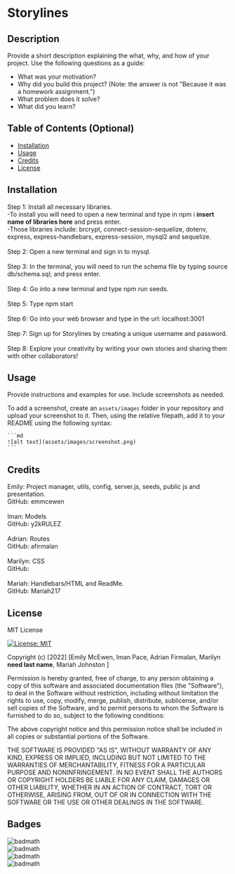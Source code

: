 # Storylines

## Description

Provide a short description explaining the what, why, and how of your project. Use the following questions as a guide:

- What was your motivation?
- Why did you build this project? (Note: the answer is not "Because it was a homework assignment.")
- What problem does it solve?
- What did you learn?

## Table of Contents (Optional)

- [Installation](#installation)
- [Usage](#usage)
- [Credits](#credits)
- [License](#license)

## Installation
Step 1: Install all necessary libraries. 
<br>
-To install you will need to open a new terminal and type in npm i **insert name of libraries here** and press enter. <br>
-Those libraries include: brcrypt, connect-session-sequelize, dotenv, express, express-handlebars, express-session, mysql2 and sequelize.
<br>
<br>
Step 2: Open a new terminal and sign in to mysql.
<br>
<br>
Step 3: In the terminal, you will need to run the schema file by typing source db/schema.sql; and press enter.
<br>
<br>
Step 4: Go into a new terminal and type npm run seeds.
<br>
<br>
Step 5: Type npm start
<br>
<br>
Step 6: Go into your web browser and type in the url: localhost:3001
<br>
<br>
Step 7: Sign up for Storylines by creating a unique username and password.
<br>
<br>
Step 8: Explore your creativity by writing your own stories and sharing them with other collaborators!

## Usage

Provide instructions and examples for use. Include screenshots as needed.

To add a screenshot, create an `assets/images` folder in your repository and upload your screenshot to it. Then, using the relative filepath, add it to your README using the following syntax:

    ```md
    ![alt text](assets/images/screenshot.png)
    ```

## Credits

Emily: Project manager, utils, config, server.js, seeds, public js and presentation.
<br>
GitHub: emmcewen
<br>
<br>
Iman: Models
<br>
GitHub: y2kRULEZ
<br>
<br>
Adrian: Routes
<br>
GitHub: afirmalan
<br>
<br>
Marilyn: CSS
<br>
GitHub: 
<br>
<br>
Mariah: Handlebars/HTML and ReadMe.
<br>
GitHub: Mariah217


## License
MIT License

[![License: MIT](https://img.shields.io/badge/License-MIT-yellow.svg)](https://opensource.org/licenses/MIT)

Copyright (c) [2022] [Emily McEwen, Iman Pace, Adrian Firmalan, Marilyn **need last name**, Mariah Johnston ]

Permission is hereby granted, free of charge, to any person obtaining a copy
of this software and associated documentation files (the "Software"), to deal
in the Software without restriction, including without limitation the rights
to use, copy, modify, merge, publish, distribute, sublicense, and/or sell
copies of the Software, and to permit persons to whom the Software is
furnished to do so, subject to the following conditions:

The above copyright notice and this permission notice shall be included in all
copies or substantial portions of the Software.

THE SOFTWARE IS PROVIDED "AS IS", WITHOUT WARRANTY OF ANY KIND, EXPRESS OR
IMPLIED, INCLUDING BUT NOT LIMITED TO THE WARRANTIES OF MERCHANTABILITY,
FITNESS FOR A PARTICULAR PURPOSE AND NONINFRINGEMENT. IN NO EVENT SHALL THE
AUTHORS OR COPYRIGHT HOLDERS BE LIABLE FOR ANY CLAIM, DAMAGES OR OTHER
LIABILITY, WHETHER IN AN ACTION OF CONTRACT, TORT OR OTHERWISE, ARISING FROM,
OUT OF OR IN CONNECTION WITH THE SOFTWARE OR THE USE OR OTHER DEALINGS IN THE
SOFTWARE.

## Badges

![badmath](https://img.shields.io/static/v1?label=JavaScript&message=63%&color=blue)<br>
![badmath](https://img.shields.io/static/v1?label=CSS&message=<MESSAGE>&color=yellow)<br>
![badmath](https://img.shields.io/static/v1?label=HTML&message=19%&color=red)<br>
![badmath](https://img.shields.io/static/v1?label=Handlebars&message=13%&color=orange)<br>
